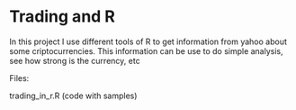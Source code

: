 # Trading and R
In this project I use different tools of R to get information from yahoo about some criptocurrencies. This information can be use to do simple analysis, see how strong is the currency, etc

Files:

trading_in_r.R (code with samples)


